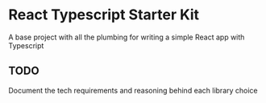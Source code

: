 # React Typescript Starter Kit

A base project with all the plumbing for writing a simple React app with Typescript

## TODO

Document the tech requirements and reasoning behind each library choice
